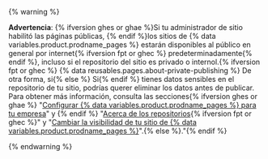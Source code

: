 {% warning %}

**Advertencia**: {% ifversion ghes or ghae %}Si tu administrador de sitio habilitó las páginas públicas, {% endif %}los sitios de {% data variables.product.prodname_pages %} estarán disponibles al público en general por internet{% ifversion fpt or ghec %} predeterminadamente{% endif %}, incluso si el repositorio del sitio es privado o internol.{% ifversion fpt or ghec %} {% data reusables.pages.about-private-publishing %} De otra forma, si{% else %} Si{% endif %} tienes datos sensibles en el repositorio de tu sitio, podrías querer eliminar los datos antes de publicar. Para obtener más información, consulta las secciones{% ifversion ghes or ghae %} "[Configurar {% data variables.product.prodname_pages %} para tu empresa](/admin/configuration/configuring-github-pages-for-your-enterprise#enabling-public-sites-for-github-pages)" y {% endif %} "[Acerca de los repositorios](/repositories/creating-and-managing-repositories/about-repositories#about-repository-visibility){% ifversion fpt or ghec %}" y "[Cambiar la visibilidad de tu sitio de {% data variables.product.prodname_pages %}](/pages/getting-started-with-github-pages/changing-the-visibility-of-your-github-pages-site)".{% else %}."{% endif %}

{% endwarning %}
